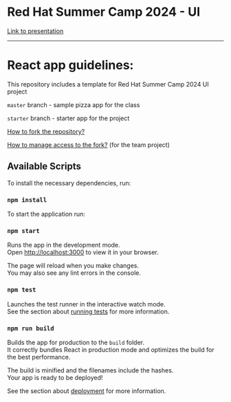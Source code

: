 # Red Hat Summer Camp 2024 - UI

[Link to presentation](https://drive.google.com/file/d/1TydEjvW8YRV5OdlXgXGh1SZIsb4r1GJm/view?usp=sharing)

---
# React app guidelines:

This repository includes a template for Red Hat Summer Camp 2024 UI project

`master` branch - sample pizza app for the class

`starter` branch - starter app for the project

[How to fork the repository?](https://docs.github.com/en/pull-requests/collaborating-with-pull-requests/working-with-forks/fork-a-repo#forking-a-repository)

[How to manage access to the fork?](https://docs.github.com/en/repositories/managing-your-repositorys-settings-and-features/managing-repository-settings/managing-teams-and-people-with-access-to-your-repository#about-access-management-for-repositories) (for the team project)

## Available Scripts

To install the necessary dependencies, run:

### `npm install`

To start the application run:

### `npm start`

Runs the app in the development mode.\
Open [http://localhost:3000](http://localhost:3000) to view it in your browser.

The page will reload when you make changes.\
You may also see any lint errors in the console.

### `npm test`

Launches the test runner in the interactive watch mode.\
See the section about [running tests](https://facebook.github.io/create-react-app/docs/running-tests) for more information.

### `npm run build`

Builds the app for production to the `build` folder.\
It correctly bundles React in production mode and optimizes the build for the best performance.

The build is minified and the filenames include the hashes.\
Your app is ready to be deployed!

See the section about [deployment](https://facebook.github.io/create-react-app/docs/deployment) for more information.
